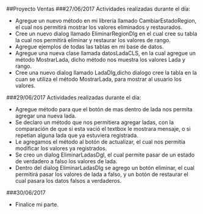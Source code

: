 ##Proyecto Ventas
###27/06/2017
Actividades realizadas durante el día:

* Agregue un nuevo método en mi librería llamado CambiarEstadoRegion, el cual nos permitirá mostrar los valores eliminados y restaurados.
* Cree un nuevo dialog llamado EliminarRegionDlg en el cual cree su tabla la cual nos permitirá eliminar y restaurar los valores de rango.
* Agregue ejemplos de todas las tablas en mi base de datos.
* Agregue una nueva clase llamada datosLadaCLS, en la cual agregue un método MostrarLada, dicho método nos muestra los valores Lada y rango.
* Cree una nuevo dialog llamado LadaDlg,dicho dialogo cree la tabla en la cuan se utiliza el método MostrarLada, para mostrar al usuario los valores.

###29/06/2017
Actividades realizadas durante el día:

* Agregue método para que el botón de mas dentro de lada nos permita agregar una nueva lada.
* Se declaro un método que nos permitiera agregar ladas, con la comparación de que si esta vació el textbox le mostrara mensaje, o si repetían alguna lada que ya estuviera registrada.
* Le agregamos el método al botón de actualizar, el cual nos permitía modificar los valores ya registrados.  
* Se creo un dialog EliminarLadasDgl, el cual permite pasar de un estado de verdadero a falso los valores de lada.
* Dentro del dialog EliminarLadasDlg se agrego un botón eliminar, el cual permitirá pasar los valores de lada a falso, y un botón de restaurar el cual pasara los datos falsos a verdaderos.

###30/06/2017

* Finalice mi parte.